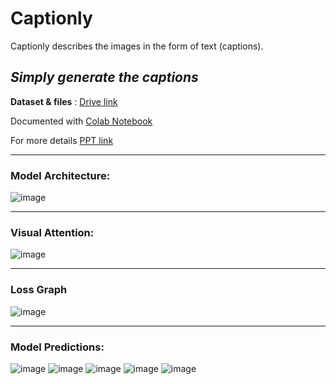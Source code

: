 # Captionly
Captionly describes the images in the form of text (captions).

*Simply generate the captions*
-------------

**Dataset & files** : [Drive link](https://drive.google.com/drive/folders/1kpME4XbB97-lwsxI72iEtEWiwSlSpwu3?usp=sharing)

Documented with [Colab Notebook](https://colab.research.google.com/drive/1fhOhWLsal7iWwRJaC3QJeB1T3pWsIsCc?usp=sharing)

For more details [PPT link](https://www.canva.com/design/DAEr2_r7IvI/D8-57TLMQ1sYy_RMC9-cAg/view?utm_content=DAEr2_r7IvI&utm_campaign=designshare&utm_medium=link&utm_source=publishsharelink)

-----------------------------
### Model Architecture:

![image](https://user-images.githubusercontent.com/51770809/160894309-9c9d5471-ee7e-4c1a-be36-d05ea16f7562.png)

--------------------------
### Visual Attention:

![image](https://user-images.githubusercontent.com/51770809/160894762-19728db3-9d9d-4904-a92d-0150ff319125.png)

------------------------
### Loss Graph
![image](https://user-images.githubusercontent.com/51770809/160896594-6dba1b52-2fa7-401c-aa84-789910b9a271.png)

------------------------
### Model Predictions:
![image](https://user-images.githubusercontent.com/51770809/160895019-e1b03d44-4d64-4af6-a2e0-5d83f40e020b.png)
![image](https://user-images.githubusercontent.com/51770809/160895071-fa7063a1-9ab8-49be-9731-0c832c21b0bc.png)
![image](https://user-images.githubusercontent.com/51770809/160895159-ade2a532-f9f4-419a-947e-40944a99aa17.png)
![image](https://user-images.githubusercontent.com/51770809/160895207-12749529-85f6-49cc-8a7a-fd63bb6189e9.png)
![image](https://user-images.githubusercontent.com/51770809/160895473-7b0c4a07-cd38-49c0-8318-0598083206c1.png)



